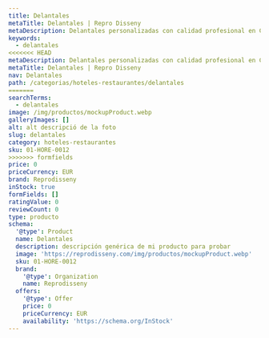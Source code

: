 ```yaml
---
title: Delantales
metaTitle: Delantales | Repro Disseny
metaDescription: Delantales personalizadas con calidad profesional en Cataluña.
keywords:
  - delantales
<<<<<<< HEAD
metaDescription: Delantales personalizadas con calidad profesional en Cataluña.
metaTitle: Delantales | Repro Disseny
nav: Delantales
path: /categorias/hoteles-restaurantes/delantales
=======
searchTerms:
  - delantales
image: /img/productos/mockupProduct.webp
galleryImages: []
alt: alt descripció de la foto
slug: delantales
category: hoteles-restaurantes
sku: 01-HORE-0012
>>>>>>> formfields
price: 0
priceCurrency: EUR
brand: Reprodisseny
inStock: true
formFields: []
ratingValue: 0
reviewCount: 0
type: producto
schema:
  '@type': Product
  name: Delantales
  description: descripción genérica de mi producto para probar
  image: 'https://reprodisseny.com/img/productos/mockupProduct.webp'
  sku: 01-HORE-0012
  brand:
    '@type': Organization
    name: Reprodisseny
  offers:
    '@type': Offer
    price: 0
    priceCurrency: EUR
    availability: 'https://schema.org/InStock'
---
```


